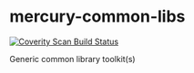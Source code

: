# mercury-common-libs

[![Coverity Scan Build Status](https://scan.coverity.com/projects/5586/badge.svg)](https://scan.coverity.com/projects/5586)

Generic common library toolkit(s) 

